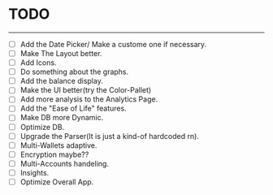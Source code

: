 # TODO
--- 

- [ ] Add the Date Picker/ Make a custome one if necessary.
- [ ] Make The Layout better.
- [ ] Add Icons.
- [ ] Do something about the graphs.
- [ ] Add the balance display.
- [ ] Make the UI better(try the Color-Pallet)
- [ ] Add more analysis to the Analytics Page.
- [ ] Add the "Ease of Life" features.
- [ ] Make DB more Dynamic.
- [ ] Optimize DB.
- [ ] Upgrade the Parser(It is just a kind-of hardcoded rn).
- [ ] Multi-Wallets adaptive.
- [ ] Encryption maybe??
- [ ] Multi-Accounts handeling.
- [ ] Insights.
- [ ] Optimize Overall App.